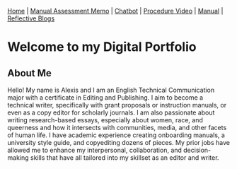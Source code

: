 [Home](index.md) | [Manual Assessment Memo](manual_assessment_memo.md) | [Chatbot](chatbot.md) | [Procedure Video](procedure_video.md) | [Manual](manual.md) | [Reflective Blogs](reflective_blogs.md) 

# Welcome to my Digital Portfolio 

## About Me 
Hello! My name is Alexis and I am an English Technical Communication major with a certificate in Editing and Publishing. I aim to become a technical writer, specifically with grant proposals or instruction manuals, or even as a copy editor for scholarly journals. I am also passionate about writing research-based essays, especially about women, race, and queerness and how it intersects with communities, media, and other facets of human life. I have academic experience creating onboarding manuals, a university style guide, and copyediting dozens of pieces. My prior jobs have allowed me to enhance my interpersonal, collaboration, and decision-making skills that have all tailored into my skillset as an editor and writer. 


